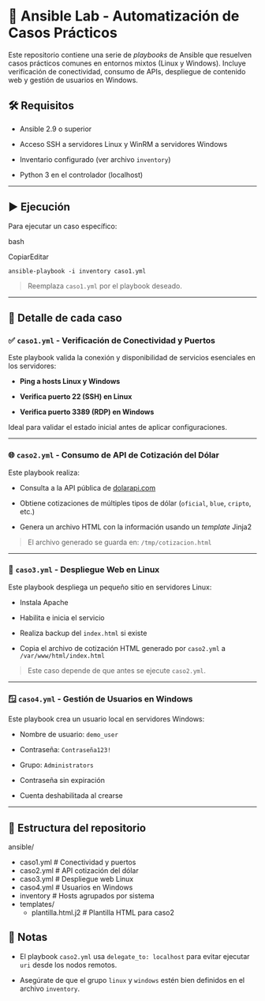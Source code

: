 🧠 Ansible Lab - Automatización de Casos Prácticos
==================================================

Este repositorio contiene una serie de *playbooks* de Ansible que resuelven casos prácticos comunes en entornos mixtos (Linux y Windows). Incluye verificación de conectividad, consumo de APIs, despliegue de contenido web y gestión de usuarios en Windows.

🛠 Requisitos
-------------

-   Ansible 2.9 o superior

-   Acceso SSH a servidores Linux y WinRM a servidores Windows

-   Inventario configurado (ver archivo `inventory`)

-   Python 3 en el controlador (localhost)

* * * * *

▶️ Ejecución
------------

Para ejecutar un caso específico:

bash

CopiarEditar

`ansible-playbook -i inventory caso1.yml`

> Reemplaza `caso1.yml` por el playbook deseado.

* * * * *

📂 Detalle de cada caso
-----------------------

### ✅ `caso1.yml` - Verificación de Conectividad y Puertos

Este playbook valida la conexión y disponibilidad de servicios esenciales en los servidores:

-   **Ping a hosts Linux y Windows**

-   **Verifica puerto 22 (SSH) en Linux**

-   **Verifica puerto 3389 (RDP) en Windows**

Ideal para validar el estado inicial antes de aplicar configuraciones.

* * * * *

### 🌐 `caso2.yml` - Consumo de API de Cotización del Dólar

Este playbook realiza:

-   Consulta a la API pública de [dolarapi.com](https://dolarapi.com)

-   Obtiene cotizaciones de múltiples tipos de dólar (`oficial`, `blue`, `cripto`, etc.)

-   Genera un archivo HTML con la información usando un *template* Jinja2

> El archivo generado se guarda en: `/tmp/cotizacion.html`

* * * * *

### 🚀 `caso3.yml` - Despliegue Web en Linux

Este playbook despliega un pequeño sitio en servidores Linux:

-   Instala Apache

-   Habilita e inicia el servicio

-   Realiza backup del `index.html` si existe

-   Copia el archivo de cotización HTML generado por `caso2.yml` a `/var/www/html/index.html`

> Este caso depende de que antes se ejecute `caso2.yml`.

* * * * *

### 🪟 `caso4.yml` - Gestión de Usuarios en Windows

Este playbook crea un usuario local en servidores Windows:

-   Nombre de usuario: `demo_user`

-   Contraseña: `Contraseña123!`

-   Grupo: `Administrators`

-   Contraseña sin expiración

-   Cuenta deshabilitada al crearse

* * * * *

📁 Estructura del repositorio
-----------------------------
ansible/
  - caso1.yml                # Conectividad y puertos
  - caso2.yml                # API cotización del dólar
  - caso3.yml                # Despliegue web Linux
  - caso4.yml                # Usuarios en Windows
  - inventory                # Hosts agrupados por sistema
  - templates/
    - plantilla.html.j2    # Plantilla HTML para caso2
    
📌 Notas
--------

-   El playbook `caso2.yml` usa `delegate_to: localhost` para evitar ejecutar `uri` desde los nodos remotos.

-   Asegúrate de que el grupo `linux` y `windows` estén bien definidos en el archivo `inventory`.